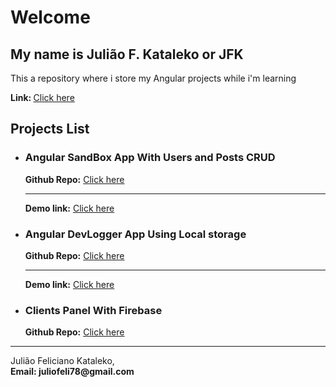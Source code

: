 # Welcome
## My name is Julião F. Kataleko or JFK

<p>This a repository where i store my Angular projects while i'm learning</p>

<p> <b>Link: </b>
<a target="_blank" href="https://angular-projects.windmot.com/">Click here</a>
 </p>

## Projects List

<ul>
    <li>
        <h3>Angular SandBox App With Users and Posts CRUD</h3>
        <b>Github Repo:</b>
            <a target="_blank" href="https://github.com/juliaokataleko/angular-sandbox-app">Click here</a>
        <hr>
        <b>Demo link:</b>
        <a target="_blank" href="https://angular-projects.windmot.com/sandbox/">Click here</a>
    </li>
    <li>
        <h3>Angular DevLogger App Using Local storage</h3>
        <b>Github Repo:</b>
        <a target="_blank" href="https://github.com/juliaokataleko/angular-devlogger">Click here</a>
        <hr>
        <b>Demo link:</b>
        <a target="_blank" href="https://angular-projects.windmot.com/devlogger/">Click here</a>
    </li>
    <li>
        <h3>Clients Panel With Firebase</h3>
        <b>Github Repo:</b>
        <a target="_blank" href="https://github.com/juliaokataleko/angular-client-panel">Click here</a>
    </li>
</ul>

<hr/>
Julião Feliciano Kataleko, <br>
<b>Email: </a> juliofeli78@gmail.com
